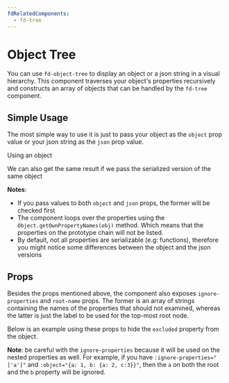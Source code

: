 ```yaml
---
fdRelatedComponents:
  - fd-tree
---
```


# Object Tree

You can use `fd-object-tree` to display an object or a json string in a visual hierarchy. This component traverses your object's properties recursively and constructs an array of objects that can be handled by the `fd-tree` component.


## Simple Usage
The most simple way to use it is just to pass your object as the `object` prop value or your json string as the `json` prop value.

Using an object
<d-example name="default">
</d-example>

We can also get the same result if we pass the serialized version of the same object
<d-example name="json">
</d-example>

**Notes**: 
- If you pass values to both `object` and `json` props, the former will be checked first
- The component loops over the properties using the `Object.getOwnPropertyNames(obj)` method. Which means that the properties on the prototype chain will not be listed.
- By default, not all properties are serializable (e.g: functions), therefore you might notice some differences between the object and the json versions

## Props
Besides the props mentioned above, the component also exposes `ignore-properties` and `root-name` props. The former is an array of strings containing the names of the properties that should not examined, whereas the latter is just the label to be used for the top-most root node.

Below is an example using these props to hide the `excluded` property from the object.

<d-example name="props">
</d-example>

**Note**: be careful with the `ignore-properties` because it will be used on the nested properties as well. For example, if you have `:ignore-properties="['a']"` and `:object="{a: 1, b: {a: 2, c:3}}"`, then the `a` on both the root and the `b` property will be ignored. 